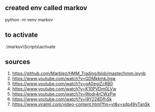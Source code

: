## created env called markov
python -m venv markov
## to activate
.\markov\Scripts\activate

## sources

1. https://github.com/Marblez/HMM_Trading/blob/master/hmm.ipynb
2. https://www.youtube.com/watch?v=GDMkkmkJigw
3. https://www.youtube.com/watch?v=gA0egjZcRB0
4. https://www.youtube.com/watch?v=K10PVDm0LVw
5. https://www.youtube.com/watch?v=Wodr4rCWzPw
6. https://www.youtube.com/watch?v=l9Y224DfhSk
7. https://www.viralml.com/video-content.html?fm=yt&v=sdp49vTanSk